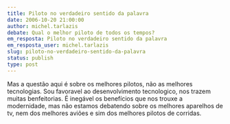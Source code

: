 ```yaml
---
title: Piloto no verdadeiro sentido da palavra 
date: 2006-10-20 21:00:00
author: michel.tarlazis
debate: Qual o melhor piloto de todos os tempos?
em_resposta: Piloto no verdadeiro sentido da palavra
em_resposta_user: michel.tarlazis
slug: piloto-no-verdadeiro-sentido-da-palavra
status: publish 
type: post
---
```


Mas a questão aqui é sobre os melhores pilotos, não as melhores tecnologias. Sou favoravel ao desenvolvimento tecnologico, nos trazem muitas benfeitorias. É inegável os benefícios que nos trouxe a modernidade, mas não estamos debatendo sobre os melhores aparelhos de tv, nem dos melhores aviões e sim dos melhores pilotos de corridas.
